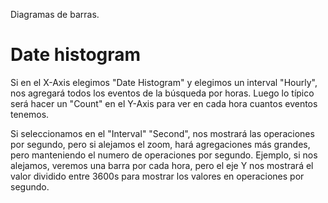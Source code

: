 Diagramas de barras.

# Date histogram
Si en el X-Axis elegimos "Date Histogram" y elegimos un interval "Hourly", nos agregará todos los eventos de la búsqueda por horas.
Luego lo típico será hacer un "Count" en el Y-Axis para ver en cada hora cuantos eventos tenemos.

Si seleccionamos en el "Interval" "Second", nos mostrará las operaciones por segundo, pero si alejamos el zoom, hará agregaciones más grandes, pero manteniendo el numero de operaciones por segundo.
Ejemplo, si nos alejamos, veremos una barra por cada hora, pero el eje Y nos mostrará el valor dividido entre 3600s para mostrar los valores en operaciones por segundo.
